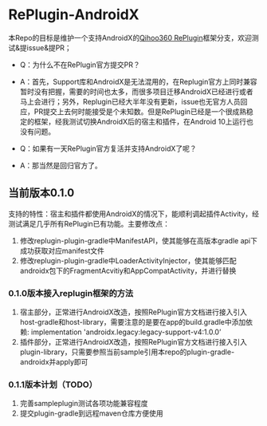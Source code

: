 # RePlugin-AndroidX
本Repo的目标是维护一个支持AndroidX的[Qihoo360 RePlugin](https://github.com/Qihoo360/RePlugin)框架分支，欢迎测试&提issue&提PR；

+ Q：为什么不在RePlugin官方提交PR？
+ A：首先，Support库和AndroidX是无法混用的，在Replugin官方上同时兼容暂时没有把握，需要的时间也太多，而很多项目迁移AndroidX已经进行或者马上会进行；另外，Replugin已经大半年没有更新，issue也无官方人员回应，PR提交上去何时能接受是个未知数。但是RePlugin已经是一个很成熟稳定的框架，经我测试切换AndroidX后的宿主和插件，在Android 10上运行也没有问题。

+ Q：如果有一天RePlugin官方复活并支持AndroidX了呢？
+ A：那当然是回归官方了。

## 当前版本0.1.0
支持的特性：宿主和插件都使用AndroidX的情况下，能顺利调起插件Activity，经测试满足几乎所有RePlugin已有功能。主要修改点：
1. 修改replugin-plugin-gradle中ManifestAPI，使其能够在高版本gradle api下成功获取对应manifest文件
2. 修改replugin-plugin-gradle中LoaderActivityInjector，使其能够匹配androidx包下的FragmentAcvitiy和AppCompatActivity，并进行替换
### 0.1.0版本接入replugin框架的方法
1. 宿主部分，正常进行AndroidX改造，按照RePlugin官方文档进行接入引入host-gradle和host-library，需要注意的是要在app的build.gradle中添加依赖:  implementation 'androidx.legacy:legacy-support-v4:1.0.0’
2. 插件部分，正常进行AndroidX改造，按照RePlugin官方文档进行接入引入plugin-library，只需要参照当前sample引用本repo的plugin-gradle-androidx并apply即可
### 0.1.1版本计划（TODO）
1. 完善sampleplugin测试各项功能兼容程度
2. 提交plugin-gradle到远程maven仓库方便使用
